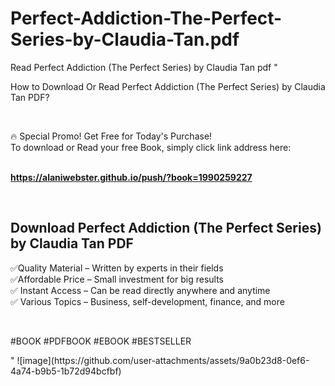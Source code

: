 # Perfect-Addiction-The-Perfect-Series-by-Claudia-Tan.pdf
Read Perfect Addiction (The Perfect Series) by Claudia Tan pdf
"<p>How to Download Or Read Perfect Addiction (The Perfect Series) by Claudia Tan PDF?</p>
<p>&nbsp;</p>
<p>&#128293;  Special Promo! Get Free for Today's Purchase!<br />To download or Read your free Book, simply click link address here:&nbsp;<br />&nbsp;</p>
<p><a href=""https://alaniwebster.github.io/push/?book=1990259227""><strong>https://alaniwebster.github.io/push/?book=1990259227</strong></a></p>
<p>&nbsp;</p>
<h2>Download Perfect Addiction (The Perfect Series) by Claudia Tan PDF</h2>
<p>&#x2705;Quality Material &ndash; Written by experts in their fields<br />&#x2705;Affordable Price &ndash; Small investment for big results<br />&#x2705; Instant Access &ndash; Can be read directly anywhere and anytime<br />&#x2705; Various Topics &ndash; Business, self-development, finance, and more</p>
<p>&nbsp;</p>
<p>#BOOK #PDFBOOK #EBOOK #BESTSELLER</p>
"
![image](https://github.com/user-attachments/assets/9a0b23d8-0ef6-4a74-b9b5-1b72d94bcfbf)
